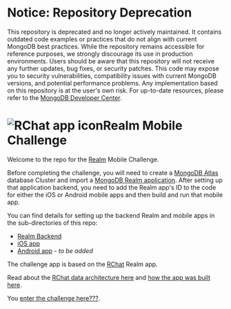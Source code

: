 # Notice: Repository Deprecation
This repository is deprecated and no longer actively maintained. It contains outdated code examples or practices that do not align with current MongoDB best practices. While the repository remains accessible for reference purposes, we strongly discourage its use in production environments.
Users should be aware that this repository will not receive any further updates, bug fixes, or security patches. This code may expose you to security vulnerabilities, compatibility issues with current MongoDB versions, and potential performance problems. Any implementation based on this repository is at the user's own risk.
For up-to-date resources, please refer to the [MongoDB Developer Center](https://mongodb.com/developer).


# ![RChat app icon](https://github.com/realm/RChat/blob/main/assets/RChat%20Icon%20-%2080.png?raw=true)Realm Mobile Challenge

Welcome to the repo for the [Realm](https://realm.io) Mobile Challenge.

Before completing the challenge, you will need to create a [MongoDB Atlas](https://cloud.mongodb.com/) database Cluster and import a [MongoDB Realm application](https://github.com/mongodb-developer/realm-mobile-challenge/tree/main/Realm-Backend). After setting up that application backend, you need to add the Realm app's ID to the code for either the iOS or Android mobile apps and then build and run that mobile app.

You can find details for setting up the backend Realm and mobile apps in the sub-directories of this repo:
- [Realm Backend](https://github.com/mongodb-developer/realm-mobile-challenge/tree/main/Realm-Backend)
- [iOS app](https://github.com/mongodb-developer/realm-mobile-challenge/tree/main/iOS)
- [Android app](https://github.com/mongodb-developer/realm-mobile-challenge/tree/main/Android) - *to be added*

The challenge app is based on the [RChat](https://github.com/realm/RChat) Realm app.

Read about the [RChat data architecture here](https://developer.mongodb.com/how-to/realm-swiftui-ios-chat-app) and [how the app was built here](https://developer.mongodb.com/how-to/building-a-mobile-chat-app-using-realm-new-way/).

You [enter the challenge here???](https://realm.io).
